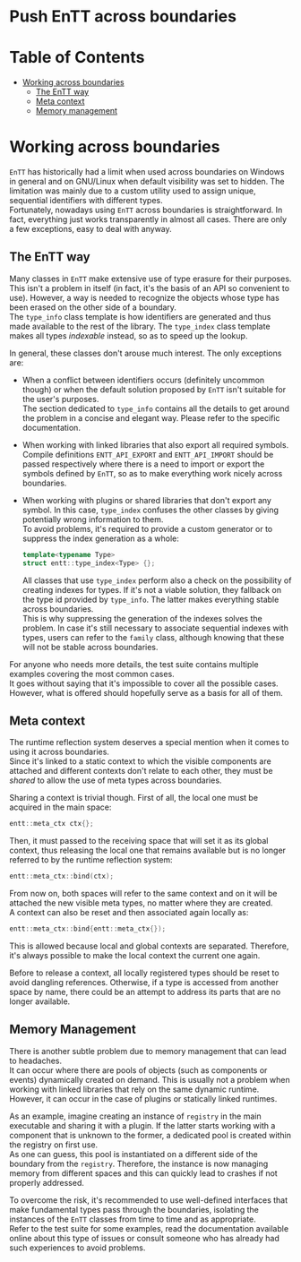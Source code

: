 # Push EnTT across boundaries

<!--
@cond TURN_OFF_DOXYGEN
-->
# Table of Contents

* [Working across boundaries](#working-across-boundaries)
  * [The EnTT way](#the-entt-way)
  * [Meta context](#meta-context)
  * [Memory management](#memory-management)
<!--
@endcond TURN_OFF_DOXYGEN
-->

# Working across boundaries

`EnTT` has historically had a limit when used across boundaries on Windows in
general and on GNU/Linux when default visibility was set to hidden. The
limitation was mainly due to a custom utility used to assign unique, sequential
identifiers with different types.<br/>
Fortunately, nowadays using `EnTT` across boundaries is straightforward. In
fact, everything just works transparently in almost all cases. There are only a
few exceptions, easy to deal with anyway.

## The EnTT way

Many classes in `EnTT` make extensive use of type erasure for their purposes.
This isn't a problem in itself (in fact, it's the basis of an API so convenient
to use). However, a way is needed to recognize the objects whose type has been
erased on the other side of a boundary.<br/>
The `type_info` class template is how identifiers are generated and thus made
available to the rest of the library. The `type_index` class template makes all
types _indexable_ instead, so as to speed up the lookup.

In general, these classes don't arouse much interest. The only exceptions are:

* When a conflict between identifiers occurs (definitely uncommon though) or
  when the default solution proposed by `EnTT` isn't suitable for the user's
  purposes.<br/>
  The section dedicated to `type_info` contains all the details to get around
  the problem in a concise and elegant way. Please refer to the specific
  documentation.

* When working with linked libraries that also export all required symbols.<br/>
  Compile definitions `ENTT_API_EXPORT` and `ENTT_API_IMPORT` should be passed
  respectively where there is a need to import or export the symbols defined by
  `EnTT`, so as to make everything work nicely across boundaries.

* When working with plugins or shared libraries that don't export any symbol. In
  this case, `type_index` confuses the other classes by giving potentially wrong
  information to them.<br/>
  To avoid problems, it's required to provide a custom generator or to suppress
  the index generation as a whole:

  ```cpp
  template<typename Type>
  struct entt::type_index<Type> {};
  ```

  All classes that use `type_index` perform also a check on the possibility of
  creating indexes for types. If it's not a viable solution, they fallback on
  the type id provided by `type_info`. The latter makes everything stable across
  boundaries.<br/>
  This is why suppressing the generation of the indexes solves the problem. In
  case it's still necessary to associate sequential indexes with types, users
  can refer to the `family` class, although knowing that these will not be
  stable across boundaries.

For anyone who needs more details, the test suite contains multiple examples
covering the most common cases.<br/>
It goes without saying that it's impossible to cover all the possible cases.
However, what is offered should hopefully serve as a basis for all of them.

## Meta context

The runtime reflection system deserves a special mention when it comes to using
it across boundaries.<br/>
Since it's linked to a static context to which the visible components are
attached and different contexts don't relate to each other, they must be
_shared_ to allow the use of meta types across boundaries.

Sharing a context is trivial though. First of all, the local one must be
acquired in the main space:

```cpp
entt::meta_ctx ctx{};
```

Then, it must passed to the receiving space that will set it as its global
context, thus releasing the local one that remains available but is no longer
referred to by the runtime reflection system:

```cpp
entt::meta_ctx::bind(ctx);
```

From now on, both spaces will refer to the same context and on it will be
attached the new visible meta types, no matter where they are created.<br/>
A context can also be reset and then associated again locally as:

```cpp
entt::meta_ctx::bind{entt::meta_ctx{});
```

This is allowed because local and global contexts are separated. Therefore, it's
always possible to make the local context the current one again.

Before to release a context, all locally registered types should be reset to
avoid dangling references. Otherwise, if a type is accessed from another space
by name, there could be an attempt to address its parts that are no longer
available.

## Memory Management

There is another subtle problem due to memory management that can lead to
headaches.<br/>
It can occur where there are pools of objects (such as components or events)
dynamically created on demand. This is usually not a problem when working with
linked libraries that rely on the same dynamic runtime. However, it can occur in
the case of plugins or statically linked runtimes.

As an example, imagine creating an instance of `registry` in the main executable
and sharing it with a plugin. If the latter starts working with a component that
is unknown to the former, a dedicated pool is created within the registry on
first use.<br/>
As one can guess, this pool is instantiated on a different side of the boundary
from the `registry`. Therefore, the instance is now managing memory from
different spaces and this can quickly lead to crashes if not properly addressed.

To overcome the risk, it's recommended to use well-defined interfaces that make
fundamental types pass through the boundaries, isolating the instances of the
`EnTT` classes from time to time and as appropriate.<br/>
Refer to the test suite for some examples, read the documentation available
online about this type of issues or consult someone who has already had such
experiences to avoid problems.

